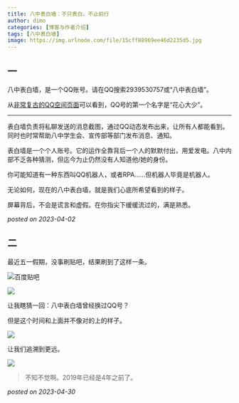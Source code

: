 ```yaml
---
title: 八中表白墙：不只表白，不止前行
author: dimo
categories: [博客与作者介绍]
tags: [八中表白墙]
image: https://img.urlnode.com/file/15cff88969ee46d2235d5.jpg
---
```


## 一

八中表白墙，是一个QQ账号。请在QQ搜索2939530757或“八中表白墙”。

从[非常复古的QQ空间页面](http://2939530757.qzone.qq.com)可以看到，QQ号的第一个名字是“花心大少”。

---

表白墙负责将私聊发送的消息截图，通过QQ动态发布出来，让所有人都能看到。同时也时常帮助八中学生会、宣传部等部门发布消息、通知。

表白墙是一个个人账号。它的运作全靠背后一个人的默默付出，用爱发电。八中内部不乏各种猜测，但迄今为止仍然没有人知道他/她的身份。

你可能知道有一种东西叫QQ机器人，或者RPA……但机器人毕竟是机器人。

无论如何，现在的八中表白墙，就是我们心底所希望看到的样子。

屏幕背后，不会是谎言和虚假。在你指尖下缓缓流过的，满是熟悉。

*posted on 2023-04-02*

## 二

最近五一假期，没事刷贴吧，结果刷到了这样一条。

![百度贴吧](https://img.urlnode.com/file/a7a449ec8a323f6ed9c67.png)

![](https://img.urlnode.com/file/19806782ea41529b188d0.png)

让我瞎猜一回：八中表白墙曾经换过QQ号？

但是这个时间和上面并不像对的上的样子。

![](https://img.urlnode.com/file/964d3b1c16ebe1d323578.png)

让我们追溯到更远。

![](https://img.urlnode.com/file/71800bbb4eb206d140a0d.png)

> 不知不觉啊。2019年已经是4年之前了。

*posted on 2023-04-30*

